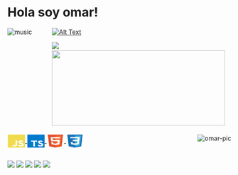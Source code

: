 # Hola soy omar!
<div align="left">
  <a href="https://emojipedia.org/search/?q=bag">
  <img align="left" alt="music" width="100" height="100" src="https://media.giphy.com/media/vFKqnCdLPNOKc/giphy.gif"/>
</div>

![Alt Text](https://media1.giphy.com/media/3jOHFAU5Y5gFtW8UXl/giphy.gif?cid=790b7611325c0d7c45334d7d3e8406f3af923afb013eff38&rid=giphy.gif&ct=g)
  
<div align="left">
  <a href="https://github.com/omarguerrer">
  <img height="180em" src="https://github-readme-stats.vercel.app/api?username=omarguerrer&show_icons=true&theme=merko&include_all_commits=true&count_private=true"/>
  <img height="170em" width="390em" src="https://github-readme-stats.vercel.app/api/top-langs/?username=omarguerrer&layout=compact&langs_count=7&theme=merko"/>
</div>
  
<div style="display: inline_block"><br>
  <img align="center" alt="omar-Js" height="30" width="40" src="https://raw.githubusercontent.com/devicons/devicon/master/icons/javascript/javascript-plain.svg">
  <img align="center" alt="omar-Ts" height="30" width="40" src="https://raw.githubusercontent.com/devicons/devicon/master/icons/typescript/typescript-plain.svg">
  <img align="center" alt="omar-HTML" height="30" width="40" src="https://raw.githubusercontent.com/devicons/devicon/master/icons/html5/html5-original.svg">
  <img align="center" alt="omar-CSS" height="30" width="40" src="https://raw.githubusercontent.com/devicons/devicon/master/icons/css3/css3-original.svg">
  <img align="right" alt="omar-pic" height="150" src="https://i.ibb.co/h2dKGB0/Omar.png">
</div>

 ##
 
 <div> 
  <a href="https://www.facebook.com/omar9.guerrero/" target="_blank"><img src="https://i.ibb.co/jyp12Wf/image-1.jpg"></a> 
  <a href="https://www.instagram.com/omargpax/" target="_blank"><img src="https://img.shields.io/badge/-Instagram-%23E4405F?style=for-the-badge&logo=instagram&logoColor=white"   target="_blank"></a>
   <a href = "mailto:contato@omarguerrero"><img src="https://img.shields.io/badge/-Gmail-%23333?style=for-the-badge&logo=gmail&logoColor=white" target="_blank"></a>
 <a href="https://discord.gg/mYPRQhb9" target="_blank"><img src="https://img.shields.io/badge/Discord-7289DA?style=for-the-badge&logo=discord&logoColor=white" target="_blank"></a> 
  <a href="https://www.linkedin.com/in/omar-guerrero-pusma-760059203/" target="_blank"><img src="https://img.shields.io/badge/-LinkedIn-%230077B5?style=for-the-badge&logo=linkedin&logoColor=white" target="_blank"></a> 
 
</div>


